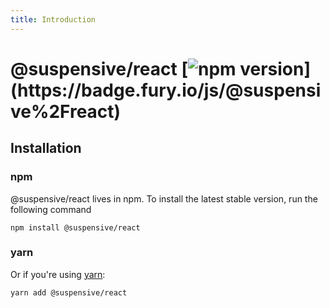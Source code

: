 ```yaml
---
title: Introduction
---
```


# @suspensive/react [![npm version](https://badge.fury.io/js/@suspensive%2Freact.svg?)](https://badge.fury.io/js/@suspensive%2Freact)

## Installation

### npm

@suspensive/react lives in npm. To install the latest stable version, run the following command

```shell
npm install @suspensive/react
```

### yarn

Or if you're using <a href="https://classic.yarnpkg.com/en/docs/install/" target="_blank">yarn</a>:

```shell
yarn add @suspensive/react
```
